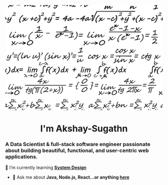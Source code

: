 
  <img src="https://github.com/Akshay-Sugathn/Akshay-Sugathn/blob/main/maths1.jpg">


<h1 align="center">
I'm Akshay-Sugathn
</h1>

### A Data Scientist & full-stack software engineer passionate about building beautiful, functional, and user-centric web applications.


🌱 I’m currently learning **[System Design](https://blog.bytebytego.com/p/free-system-design-pdf-158-pages)**
- 💬 Ask me about **Java, Node.js, React...or anything [here](https://github.com/Akshay-Sugathn/Akshay-Sugathn/issues)**
